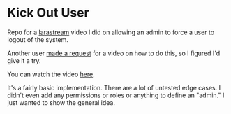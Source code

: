 # Kick Out User
Repo for a [larastream](https://larastream.com) video I did on allowing an admin to force a user to logout of the system.

Another user [made a request](https://larastream.com/requests/logout-specific-user-without-using-session-0) for a video on how to do this, so I figured I'd give it a try. 

You can watch the video [here](https://larastream.com/@GlennKimbleJr/kick-out-an-active-user).

It's a fairly basic implementation. There are a lot of untested edge cases. I didn't even add any permissions or roles or anything to define an "admin."  I just wanted to show the general idea.
